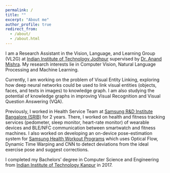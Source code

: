 ```yaml
---
permalink: /
title: ""
excerpt: "About me"
author_profile: true
redirect_from: 
  - /about/
  - /about.html
---
```


I am a Research Assistant in the Vision, Language, and Learning Group (VL2G) at [Indian Institute of Technology Jodhpur](http://iitj.ac.in/) supervised by [Dr. Anand Mishra](https://anandmishra22.github.io/). My research interests lie in Computer Vision, Natural Language Processing and Machine Learning.

Currently, I am working on the problem of Visual Entity Linking, exploring how deep neural networks could be used to link visual entities (objects, faces, and texts in images) to knowledge graph. 
I am also studying the potential of knowledge graphs in improving Visual Recognition and Visual Question Answering (VQA). 

Previously, I worked in Health Service Team at [Samsung R&D Institute Bangalore (SRIB)](https://research.samsung.com/sri-b) for 2 years. There, I worked on health and fitness tracking services (pedometer, sleep monitor, heart-rate monitor) of wearable devices and BLE/NFC communication between smartwatch and fitness machines. 
I also worked on developing an on-device pose-estimation system for [Samsung Health Workout Programs](https://www.samsung.com/global/galaxy/apps/samsung-health/#programs) which uses Optical Flow, Dynamic Time Warping and CNN to detect deviations from the ideal exercise pose and suggest corrections.

I completed my Bachelors’ degree in Computer Science and Engineering from [Indian Institute of Technology Kanpur](https://iitk.ac.in/) in 2017.

